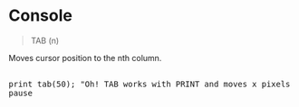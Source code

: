 # Console

> TAB (n)

Moves cursor position to the nth column.

<pre>

print tab(50); "Oh! TAB works with PRINT and moves x pixels not x character cells."
pause 

</pre>

